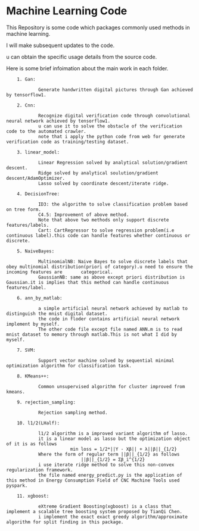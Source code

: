 # Machine Learning Code

This Repository is some code which packages commonly used methods in machine learning.

I will make subsequent updates to the code.

u can obtain the specific usage details from the source code.

Here is some brief infoimation about the main work in each folder.

        1. Gan:

                Generate handwritten digital pictures through Gan achieved by tensorflow1.

        2. Cnn:

                Recognize digital verification code through convolutional neural network achieved by tensorflow1.
                u can use it to solve the obstacle of the verification code to the automated crawler.
                note that i apply the python code from web for generate verification code as training/testing dataset.
  
        3. linear_model:

                Linear Regression solved by analytical solution/gradient descent.
                Ridge solved by analytical soulution/gradient descent/AdamOptimizer.
                Lasso solved by coordinate descent/iterate ridge.

        4. DecisionTree:

                ID3: the algorithm to solve classification problem based on tree form.
                C4.5: Improvement of above method.
                Note that above two methods only support discrete features/labels.
                Cart: CartRegressor to solve regression problem(i.e continuous label).this code can handle features whether continuous or discrete.
  
        5. NaiveBayes:

                MultinomialNB: Naive Bayes to solve discrete labels that obey multinomial distribution(priori of category).u need to ensure the incoming features are       categorical.
                GaussianNB: same as above except priori distribution is Gaussian.it is implies that this method can handle continuous features/label.

        6. ann_by_matlab:

                a simple artificial neural network achieved by matlab to distinguish the mnist digital dataset.
                the code in floder contains artificial neural network implement by myself.
                The other code file except file named ANN.m is to read mnist dataset to memory through matlab.This is not what I did by myself.

        7. SVM:

                Support vector machine solved by sequential minimal optimization algorithm for classification task.

        8. KMeans++:

                Common unsupervised algorithm for cluster improved from kmeans.
    
        9. rejection_sampling:

                Rejection sampling method.
  
        10. l1/2(LHalf):

                l1/2 algorithm is a improved variant algorithm of lasso.
                it is a linear model as lasso but the optimization object of it is as follows
                            min loss = 1/2*||Y - Xβ|| + λ||β||_{1/2}         
                Where the form of regular term ||β||_{1/2} as follows
                                ||β||_{1/2} = Σβ_i^{1/2}             
                i use iterate ridge method to solve this non-convex regularization framework.
                the file named energy_predict.py is the application of this method in Energy Consumption Field of CNC Machine Tools used pyspark.

        11. xgboost:

                eXtreme Gradient Boosting(xgboost) is a class that implement a scalable tree boosting system proposed by TianQi Chen.
                i implement the exact exact greedy algorithm/approximate algorithm for split finding in this package.

 
